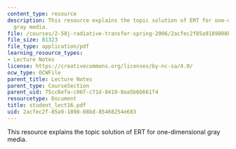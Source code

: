 ```yaml
---
content_type: resource
description: This resource explains the topic solution of ERT for one-dimensional
  gray media.
file: /courses/2-58j-radiative-transfer-spring-2006/2acfec2f85a9189808bd85468254e683_student_lect16.pdf
file_size: 81323
file_type: application/pdf
learning_resource_types:
- Lecture Notes
license: https://creativecommons.org/licenses/by-nc-sa/4.0/
ocw_type: OCWFile
parent_title: Lecture Notes
parent_type: CourseSection
parent_uid: 75cc6efa-c06f-c71d-8410-8ea5b6b661f4
resourcetype: Document
title: student_lect16.pdf
uid: 2acfec2f-85a9-1898-08bd-85468254e683
---
```

This resource explains the topic solution of ERT for one-dimensional gray media.